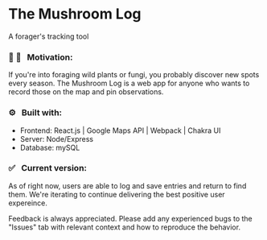 # The Mushroom Log
A forager's tracking tool

### :mushroom: :herb: &nbsp; Motivation:
If you're into foraging wild plants or fungi, you probably discover new spots every season. The Mushroom Log is a web app for anyone who wants to record those on the map and pin observations.

### :gear: &nbsp; Built with:
- Frontend: React.js | Google Maps API | Webpack | Chakra UI
- Server: Node/Express
- Database: mySQL

###  :white_check_mark: &nbsp; Current version:
As of right now, users are able to log and save entries and return to find them. We're iterating to continue delivering the best positive user expereince.

Feedback is always appreciated. Please add any experienced bugs to the "Issues" tab with relevant context and how to reproduce the behavior.
